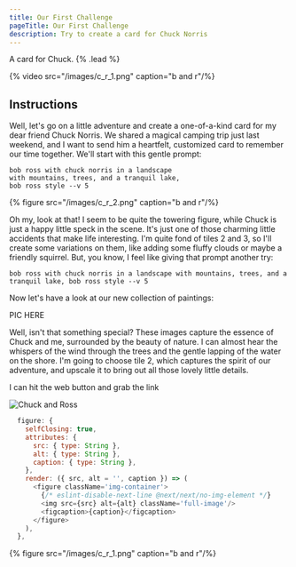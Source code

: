 ```yaml
---
title: Our First Challenge
pageTitle: Our First Challenge
description: Try to create a card for Chuck Norris
---
```


A card for Chuck. {% .lead %}

{% video src="/images/c_r_1.png" caption="b and r"/%}

## Instructions

Well, let's go on a little adventure and create a one-of-a-kind card for my dear friend Chuck Norris. We shared a magical camping trip just last weekend, and I want to send him a heartfelt, customized card to remember our time together. We'll start with this gentle prompt:

```
bob ross with chuck norris in a landscape 
with mountains, trees, and a tranquil lake, 
bob ross style --v 5 
```
{% figure src="/images/c_r_2.png" caption="b and r"/%}


Oh my, look at that! I seem to be quite the towering figure, while Chuck is just a happy little speck in the scene. It's just one of those charming little accidents that make life interesting. I'm quite fond of tiles 2 and 3, so I'll create some variations on them, like adding some fluffy clouds or maybe a friendly squirrel. But, you know, I feel like giving that prompt another try:

```
bob ross with chuck norris in a landscape with mountains, trees, and a tranquil lake, bob ross style --v 5 
```
Now let's have a look at our new collection of paintings:

PIC HERE

Well, isn't that something special? These images capture the essence of Chuck and me, surrounded by the beauty of nature.  I can almost hear the whispers of the wind through the trees and the gentle lapping of the water on the shore. I'm going to choose tile 2, which captures the spirit of our adventure, and upscale it to bring out all those lovely little details.

I can hit the web button and grab the link


![Chuck and Ross](/images/c_r_1.png)

```javascript
  figure: {
    selfClosing: true,
    attributes: {
      src: { type: String },
      alt: { type: String },
      caption: { type: String },
    },
    render: ({ src, alt = '', caption }) => (
      <figure className='img-container'>
        {/* eslint-disable-next-line @next/next/no-img-element */}
        <img src={src} alt={alt} className='full-image'/>
        <figcaption>{caption}</figcaption>
      </figure>
    ),
  },
```

{% figure src="/images/c_r_1.png" caption="b and r"/%}


